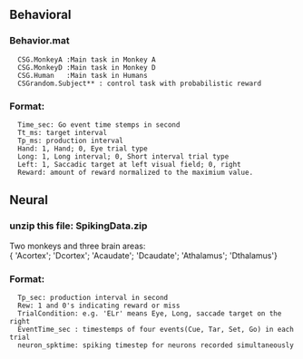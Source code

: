 ## Behavioral

### Behavior.mat

      CSG.MonkeyA :Main task in Monkey A
      CSG.MonkeyD :Main task in Monkey D
      CSG.Human   :Main task in Humans
      CSGrandom.Subject** : control task with probabilistic reward
      
### Format:
      Time_sec: Go event time stemps in second
      Tt_ms: target interval
      Tp_ms: production interval
      Hand: 1, Hand; 0, Eye trial type
      Long: 1, Long interval; 0, Short interval trial type
      Left: 1, Saccadic target at left visual field; 0, right
      Reward: amount of reward normalized to the maximium value.
## Neural

### unzip this file: SpikingData.zip
 Two monkeys and three brain areas:  
     { 'Acortex';
      'Dcortex';
      'Acaudate';
      'Dcaudate';
      'Athalamus';
      'Dthalamus'}
  ### Format:    
      Tp_sec: production interval in second
      Rew: 1 and 0's indicating reward or miss
      TrialCondition: e.g. 'ELr' means Eye, Long, saccade target on the right
      EventTime_sec : timestemps of four events(Cue, Tar, Set, Go) in each trial
      neuron_spktime: spiking timestep for neurons recorded simultaneously
